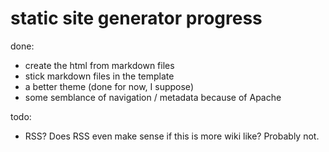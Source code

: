 # static site generator progress

done:

* create the html from markdown files
* stick markdown files in the template
* a better theme (done for now, I suppose)
* some semblance of navigation / metadata because of Apache

todo:

* RSS?  Does RSS even make sense if this is more wiki like?  Probably not.
